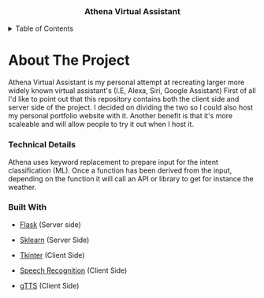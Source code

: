 <!-- PROJECT LOGO -->
<br />
<div align="center">
  <a href="https://github.com/SuchLuukie/virtual-assistant">
  </a>

<h3 align="center">Athena Virtual Assistant</h3>
</div>


<!-- TABLE OF CONTENTS -->
<details>
  <summary>Table of Contents</summary>
  <ol>
    <li>
      <a href="#about-the-project">About The Project</a>
      <ul>
        <li><a href="#built-with">Built With</a></li>
      </ul>
    </li>
  </ol>
</details>


<!-- ABOUT THE PROJECT -->
# About The Project

Athena Virtual Assistant is my personal attempt at recreating larger more widely known virtual assistant's (I.E, Alexa, Siri, Google Assistant)
First of all I'd like to point out that this repository contains both the client side and server side of the project.
I decided on dividing the two so I could also host my personal portfolio website with it. Another benefit is that it's more scaleable and will allow people to try it out when I host it.

### Technical Details
Athena uses keyword replacement to prepare input for the intent classification (ML).
Once a function has been derived from the input, depending on the function it will call an API or library to get for instance the weather.



### Built With

* [Flask](https://flask.palletsprojects.com/en/2.1.x/) (Server side)
* [Sklearn](https://scikit-learn.org/stable/) (Server Side)

* [Tkinter](https://docs.python.org/3/library/tkinter.html) (Client Side)
* [Speech Recognition](https://pypi.org/project/SpeechRecognition/) (Client Side)
* [gTTS](https://pypi.org/project/gTTS/) (Client Side)

